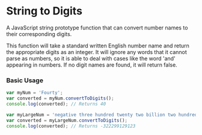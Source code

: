 # String to Digits
A JavaScript string prototype function that can convert number names to their corresponding digits.

This function will take a standard written English number name and return the appropriate digits as an integer. It will ignore any words that it cannot parse as numbers, so it is able to deal with cases like the word 'and' appearing in numbers. If no digit names are found, it will return false.

### Basic Usage
```javascript
var myNum = 'Fourty';
var converted = myNum.convertToDigits(); 
console.log(converted); // Returns 40

var myLargeNum = 'negative three hundred twenty two billion two hundred ninety nine million one hundred twenty nine thousand one hundred twenty three';
var converted = myLargeNum.convertToDigits();
console.log(converted); // Returns -322299129123
```


